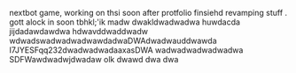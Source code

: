 nextbot game, working on thsi soon after protfolio finsiehd revamping stuff
.
gott alock in soon tbhkl;'ik
madw
dwakldwadwadwa
huwdacda
jijdadawdawdwa hdwavddwaddwadw
wdwadswadwadwadwawdadwaDWAdwadwauddwawda
I7JYESFqq232dwadwadwadaaxasDWA
wadwadwadwadwadwa
SDFWawdwadwjdwadaw
olk
dwawd
dwa
dwa
